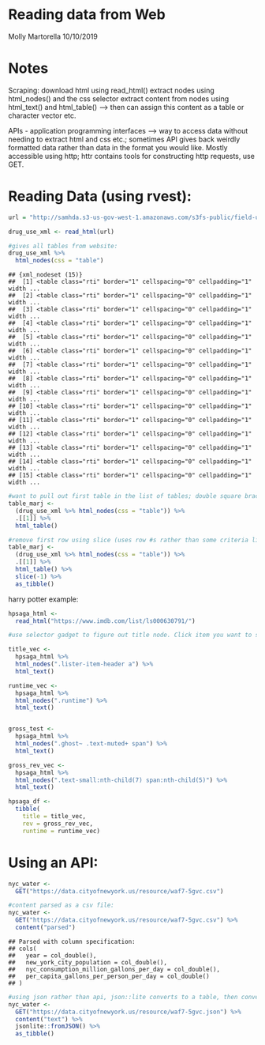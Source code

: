 Reading data from Web
================
Molly Martorella
10/10/2019

# Notes

Scraping: download html using read\_html() extract nodes using
html\_nodes() and the css selector extract content from nodes using
html\_text() and html\_table() –\> then can assign this content as a
table or character vector etc.

APIs - application programming interfaces –\> way to access data without
needing to extract html and css etc.; sometimes API gives back weirdly
formatted data rather than data in the format you would like. Mostly
accessible using http; httr contains tools for constructing http
requests, use
GET.

# Reading Data (using rvest):

``` r
url = "http://samhda.s3-us-gov-west-1.amazonaws.com/s3fs-public/field-uploads/2k15StateFiles/NSDUHsaeShortTermCHG2015.htm"

drug_use_xml <- read_html(url)

#gives all tables from website:
drug_use_xml %>%
  html_nodes(css = "table")
```

    ## {xml_nodeset (15)}
    ##  [1] <table class="rti" border="1" cellspacing="0" cellpadding="1" width ...
    ##  [2] <table class="rti" border="1" cellspacing="0" cellpadding="1" width ...
    ##  [3] <table class="rti" border="1" cellspacing="0" cellpadding="1" width ...
    ##  [4] <table class="rti" border="1" cellspacing="0" cellpadding="1" width ...
    ##  [5] <table class="rti" border="1" cellspacing="0" cellpadding="1" width ...
    ##  [6] <table class="rti" border="1" cellspacing="0" cellpadding="1" width ...
    ##  [7] <table class="rti" border="1" cellspacing="0" cellpadding="1" width ...
    ##  [8] <table class="rti" border="1" cellspacing="0" cellpadding="1" width ...
    ##  [9] <table class="rti" border="1" cellspacing="0" cellpadding="1" width ...
    ## [10] <table class="rti" border="1" cellspacing="0" cellpadding="1" width ...
    ## [11] <table class="rti" border="1" cellspacing="0" cellpadding="1" width ...
    ## [12] <table class="rti" border="1" cellspacing="0" cellpadding="1" width ...
    ## [13] <table class="rti" border="1" cellspacing="0" cellpadding="1" width ...
    ## [14] <table class="rti" border="1" cellspacing="0" cellpadding="1" width ...
    ## [15] <table class="rti" border="1" cellspacing="0" cellpadding="1" width ...

``` r
#want to pull out first table in the list of tables; double square brackets [[]] index a list, the dot . is the placeholder for what you piped:
table_marj <- 
  (drug_use_xml %>% html_nodes(css = "table")) %>% 
  .[[1]] %>%
  html_table()

#remove first row using slice (uses row #s rather than some criteria like filter):
table_marj <- 
  (drug_use_xml %>% html_nodes(css = "table")) %>% 
  .[[1]] %>%
  html_table() %>%
  slice(-1) %>% 
  as_tibble()
```

harry potter example:

``` r
hpsaga_html <- 
  read_html("https://www.imdb.com/list/ls000630791/")

#use selector gadget to figure out title node. Click item you want to scrape, clikc again on things you don't want that are highlighted in yellow. Selector box gives you tag that you need which you put into the node.

title_vec <- 
  hpsaga_html %>%
  html_nodes(".lister-item-header a") %>%
  html_text()

runtime_vec <- 
  hpsaga_html %>%
  html_nodes(".runtime") %>%
  html_text()


gross_test <- 
  hpsaga_html %>%
  html_nodes(".ghost~ .text-muted+ span") %>%
  html_text()

gross_rev_vec <- 
  hpsaga_html %>%
  html_nodes(".text-small:nth-child(7) span:nth-child(5)") %>%
  html_text()

hpsaga_df <- 
  tibble(
    title = title_vec,
    rev = gross_rev_vec,
    runtime = runtime_vec)
```

# Using an API:

``` r
nyc_water <- 
  GET("https://data.cityofnewyork.us/resource/waf7-5gvc.csv")

#content parsed as a csv file:
nyc_water <- 
  GET("https://data.cityofnewyork.us/resource/waf7-5gvc.csv") %>% 
  content("parsed")
```

    ## Parsed with column specification:
    ## cols(
    ##   year = col_double(),
    ##   new_york_city_population = col_double(),
    ##   nyc_consumption_million_gallons_per_day = col_double(),
    ##   per_capita_gallons_per_person_per_day = col_double()
    ## )

``` r
#using json rather than api, json::lite converts to a table, then convert to a tibble:
nyc_water <- 
  GET("https://data.cityofnewyork.us/resource/waf7-5gvc.json") %>% 
  content("text") %>%
  jsonlite::fromJSON() %>%
  as_tibble()
```
